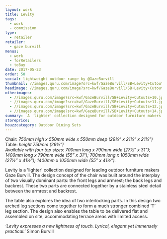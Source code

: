 ```yaml
---
layout: work
title: Levity
tags:
  - work
  - commission
type:
  - retailer
retailer:
  - gaze burvill
menus:
  - work
  - forRetailers
  - toBuy
date: 2017-05-23
order: 50
social: lightweight outdoor range by @GazeBurvill
thumbnail: //images.quru.com/image?src=kwf/GazeBurvill/SB+Levity+Cutouts+15.jpg&width=175&height=175
headimage: //images.quru.com/image?src=kwf/GazeBurvill/SB+Levity+Cutouts+15.jpg
otherimages:
  - //images.quru.com/image?src=kwf/GazeBurvill/SB+Levity+Cutouts+10.jpg
  - //images.quru.com/image?src=kwf/GazeBurvill/SB+Levity+Cutouts+11.jpg
  - //images.quru.com/image?src=kwf/GazeBurvill/SB+Levity+Cutouts+12.jpg
  - //images.quru.com/image?src=kwf/GazeBurvill/SB+Levity+Cutouts+14.jpg
summary:  A 'lighter' collection designed for outdoor furniture makers Gaze Burvill
storeprice: 
houzzcategory: Outdoor Dining Sets
---
```

Chair: _750mm high x 550mm wide x 550mm deep (29&frac12;” x 21&frac12;” x 21&frac12;”)_   
Table: _height 750mm (29&frac12;”)  
Available with four top sizes: 700mm long x 790mm wide (27&frac12;” x 31”);  1400mm long x 790mm wide (55” x 31”);  700mm long x 1050mm wide (27&frac12;” x 41&frac12;”);  1400mm x 1050mm wide (55” x 41&frac12;”)._

Levity is a 'lighter' collection designed for leading outdoor furniture makers Gaze Burvill. The design concept of the chair was built around the interplay of two visually dominant parts: the front legs and armrest; the back legs and backrest. These two parts are connected together by a stainless steel detail between the armrest and backrest.

The table also explores the idea of two interlocking parts. In this design two arched leg sections come together to form a much stronger combined ’T’ leg section. The design also enables the table to be delivered flat and assembled on site, accommodating terrace areas with limited access.

*‘Levity expresses a new lightness of touch. Lyrical, elegant yet immensely practical.’* Simon Burvill
